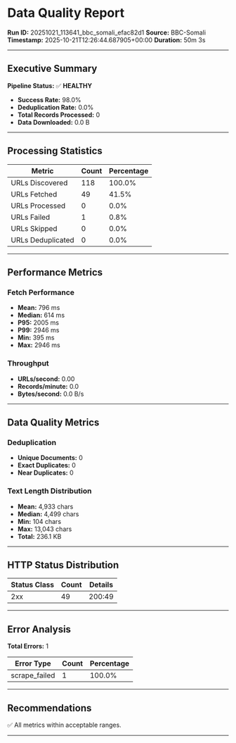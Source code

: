# Data Quality Report

**Run ID:** 20251021_113641_bbc_somali_efac82d1
**Source:** BBC-Somali
**Timestamp:** 2025-10-21T12:26:44.687905+00:00
**Duration:** 50m 3s

---

## Executive Summary

**Pipeline Status:** ✅ **HEALTHY**

- **Success Rate:** 98.0%
- **Deduplication Rate:** 0.0%
- **Total Records Processed:** 0
- **Data Downloaded:** 0.0 B

---

## Processing Statistics

| Metric | Count | Percentage |
|--------|-------|------------|
| URLs Discovered | 118 | 100.0% |
| URLs Fetched | 49 | 41.5% |
| URLs Processed | 0 | 0.0% |
| URLs Failed | 1 | 0.8% |
| URLs Skipped | 0 | 0.0% |
| URLs Deduplicated | 0 | 0.0% |

---

## Performance Metrics

### Fetch Performance

- **Mean:** 796 ms
- **Median:** 614 ms
- **P95:** 2005 ms
- **P99:** 2946 ms
- **Min:** 395 ms
- **Max:** 2946 ms

### Throughput

- **URLs/second:** 0.00
- **Records/minute:** 0.0
- **Bytes/second:** 0.0 B/s

---

## Data Quality Metrics

### Deduplication

- **Unique Documents:** 0
- **Exact Duplicates:** 0
- **Near Duplicates:** 0

### Text Length Distribution

- **Mean:** 4,933 chars
- **Median:** 4,499 chars
- **Min:** 104 chars
- **Max:** 13,043 chars
- **Total:** 236.1 KB

---

## HTTP Status Distribution

| Status Class | Count | Details |
|--------------|-------|---------|
| 2xx | 49 | 200:49 |

---

## Error Analysis

**Total Errors:** 1

| Error Type | Count | Percentage |
|------------|-------|------------|
| scrape_failed | 1 | 100.0% |

---

## Recommendations

✅ All metrics within acceptable ranges.

---
